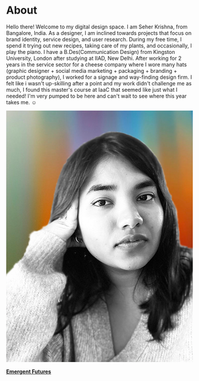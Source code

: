 # **About**

Hello there! Welcome to my digital design space.
I am Seher Krishna, from Bangalore, India.
As a designer, I am inclined towards projects that focus on brand identity, service design, and user research.
During my free time, I spend it trying out new recipes, taking care of my plants, and occasionally, I play the piano.
I have a B.Des(Communication Design) from Kingston University, London after studying at IIAD, New Delhi. After working for 2 years in the service sector for a cheese company where I wore many hats (graphic designer + social media marketing + packaging + branding + product photography), I worked for a signage and way-finding design firm. I felt like i wasn't up-skilling after a point and my work didn't challenge me as much, I found this master's course at IaaC that seemed like just what I needed! I'm very pumped to be here and can't wait to see where this year takes me. <span>&#9786;</span>

![](../images/dp.png)


**[Emergent Futures](https://emergent-futures.mn.co/feed)**

